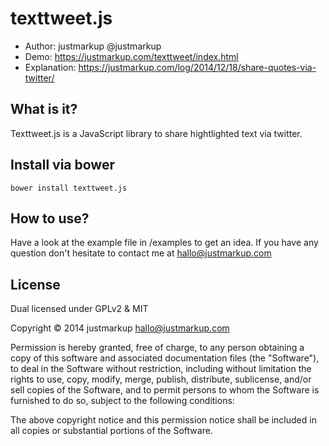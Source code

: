 texttweet.js
============

* Author: justmarkup @justmarkup
* Demo: https://justmarkup.com/texttweet/index.html
* Explanation: https://justmarkup.com/log/2014/12/18/share-quotes-via-twitter/


What is it?
------------
Texttweet.js is a JavaScript library to share hightlighted text via twitter.

Install via bower
------------
```
bower install texttweet.js
```

How to use?
------------
Have a look at the example file in /examples to get an idea. If you have any question don't hesitate to contact me at hallo@justmarkup.com


License
------------

Dual licensed under GPLv2 & MIT

Copyright © 2014 justmarkup hallo@justmarkup.com

Permission is hereby granted, free of charge, to any person obtaining a copy of 
this software and associated documentation files (the "Software"), to deal in 
the Software without restriction, including without limitation the rights to use, 
copy, modify, merge, publish, distribute, sublicense, and/or sell copies of the 
Software, and to permit persons to whom the Software is furnished to do so, 
subject to the following conditions:

The above copyright notice and this permission notice shall be included in all 
copies or substantial portions of the Software.
